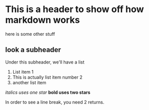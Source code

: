 # This is a header to show off how markdown works

here is some other stuff

## look a subheader

Under this subheader, we'll have a list

1. List item 1
2. This is actually list item number 2
3. another list item

*italics uses one star*
**bold uses two stars**

In order to see a line break, you need 2 returns.



